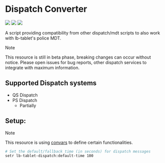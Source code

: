 # Dispatch Converter

![](https://img.shields.io/github/downloads/Maximus7474/lb-tablet-dispatch-converter/total?logo=github)
![](https://img.shields.io/github/contributors/Maximus7474/lb-tablet-dispatch-converter?logo=github)
![](https://img.shields.io/github/v/release/Maximus7474/lb-tablet-dispatch-converter?logo=github) 

A script providing compatibility from other dispatch/mdt scripts to also work with lb-tablet's police MDT.

> [!NOTE]
> This resource is still in beta phase, breaking changes can occur without notice.
> Please open issues for bug reports, other dispatch services to integrate with maximum information.

## Supported Dispatch systems
- QS Dispatch
- PS Dispatch
  - Partially

## Setup:
> [!NOTE]
> This resource is using [convars](https://docs.fivem.net/docs/scripting-reference/convars/) to define certain functionalities.

```bash
# Set the default/fallback time (in seconds) for dispatch messages
setr lb-tablet-dispatch:default-time 100
```
